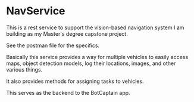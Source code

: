 # NavService
This is a rest service to support the vision-based navigation system I am building as my Master's degree capstone project.

See the postman file for the specifics.

Basically this service provides a way for multiple vehicles to easily access maps, object detection models, log their locations, images, and other various things.

It also provides methods for assigning tasks to vehicles.

This serves as the backend to the BotCaptain app.
